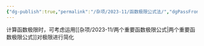 ```yaml
---
{"dg-publish":true,"permalink":"/杂项/2023-11/函数极限公式法/","dgPassFrontmatter":true}
---
```


计算函数极限时，可考虑运用[[杂项/2023-11/两个重要函数极限公式\|两个重要函数极限公式]]对极限进行简化